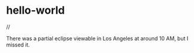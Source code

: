 # hello-world
//

There was a partial eclipse viewable in Los Angeles at around 10 AM, but I missed it.

